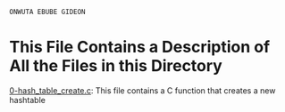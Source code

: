 ```
ONWUTA EBUBE GIDEON
```

# This File Contains a Description of All the Files in this Directory

[0-hash_table_create.c](./0-hash_table_create.c): This file contains a C function that creates a new hashtable

